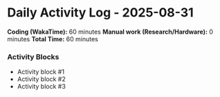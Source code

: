 # Daily Activity Log - 2025-08-31

**Coding (WakaTime):** 60 minutes
**Manual work (Research/Hardware):** 0 minutes
**Total Time:** 60 minutes

### Activity Blocks
- Activity block #1
- Activity block #2
- Activity block #3
